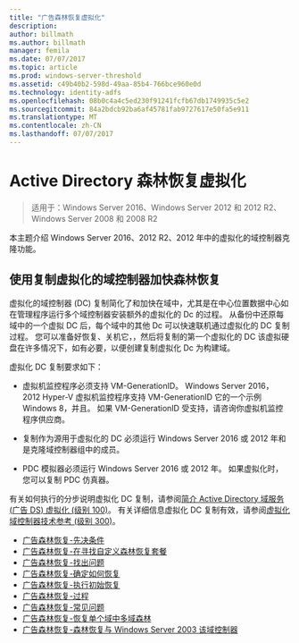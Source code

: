 ```yaml
---
title: "广告森林恢复虚拟化"
description: 
author: billmath
ms.author: billmath
manager: femila
ms.date: 07/07/2017
ms.topic: article
ms.prod: windows-server-threshold
ms.assetid: c49b40b2-598d-49aa-85b4-766bce960e0d
ms.technology: identity-adfs
ms.openlocfilehash: 08b0c4a4c5ed230f91241fcfb67db1749935c5e2
ms.sourcegitcommit: 84a2bdcb92ba6af45781fab9727617e50fa5e911
ms.translationtype: MT
ms.contentlocale: zh-CN
ms.lasthandoff: 07/07/2017
---
```

# <a name="active-directory-forest-recovery-virtualization"></a>Active Directory 森林恢复虚拟化

>适用于：Windows Server 2016、Windows Server 2012 和 2012 R2、Windows Server 2008 和 2008 R2

本主题介绍 Windows Server 2016、2012 R2、2012 年中的虚拟化的域控制器克隆功能。  
 
## <a name="using-virtualized-domain-controller-cloning-to-expedite-forest-recovery"></a>使用复制虚拟化的域控制器加快森林恢复  
 虚拟化的域控制器 (DC) 复制简化了和加快在域中，尤其是在中心位置数据中心如在管理程序运行多个域控制器安装额外的虚拟化的 Dc 的过程。 从备份中还原每域中的一个虚拟 DC 后，每个域中的其他 Dc 可以快速联机通过虚拟化的 DC 复制过程。 您可以准备好恢复、关机它，，然后将复制的第一个虚拟化的 DC 该虚拟硬盘在许多情况下，如有必要，以便创建复制虚拟化 Dc 为构建域。  
  
 虚拟化 DC 复制要求如下：  
  
-   虚拟机监控程序必须支持 VM-GenerationID。 Windows Server 2016，2012 Hyper-V 虚拟机监控程序支持 VM-GenerationID 它的一个示例 Windows 8，并且。 如果 VM-GenerationID 受支持，请咨询你虚拟机监控程序供应商。  
  
-   复制作为源用于虚拟化的 DC 必须运行 Windows Server 2016 或 2012 年和是克隆域控制器组中的成员。  
  
-   PDC 模拟器必须运行 Windows Server 2016 或 2012 年。 如果虚拟化时，您可以复制 PDC 仿真器。  
  
 有关如何执行的分步说明虚拟化 DC 复制，请参阅[简介 Active Directory 域服务 (广告 DS) 虚拟化 (级别 100)](../Introduction-to-Active-Directory-Domain-Services-AD-DS-Virtualization-Level-100.md)。 有关详细信息虚拟化 DC 复制有效，请参阅[虚拟化域控制器技术参考 (级别 300)](../deploy/virtual-dc/virtualized-domain-controller-technical-reference--level-300-.md)。  

-   [广告森林恢复-先决条件](AD-Forest-Recovery-Prerequisties.md)  
-   [广告森林恢复-在寻找自定义森林恢复套餐](AD-Forest-Recovery-Devising-a-Plan.md)  
- [广告森林恢复-找出问题](AD-Forest-Recovery-Identify-the-Problem.md)
-   [广告森林恢复-确定如何恢复](AD-Forest-Recovery-Determine-how-to-Recover.md)
-   [广告森林恢复-执行初始恢复](AD-Forest-Recovery-Perform-initial-recovery.md)  
-   [广告森林恢复-过程](AD-Forest-Recovery-Procedures.md)  
-   [广告森林恢复-常见问题](AD-Forest-Recovery-FAQ.md)  
-   [广告森林恢复-恢复单个域中多域森林](AD-Forest-Recovery-Single-Domain-in-Multidomain-Recovery.md)  
-   [广告森林恢复-森林恢复与 Windows Server 2003 该域控制器](AD-Forest-Recovery-Windows-Server-2003.md) 

  
